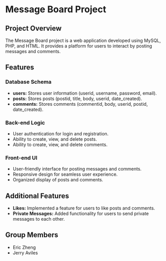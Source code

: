 # Message Board Project

## Project Overview
The Message Board project is a web application developed using MySQL, PHP, and HTML. It provides a platform for users to interact by posting messages and comments.

## Features
### Database Schema
- **users:** Stores user information (userid, username, password, email).
- **posts:** Stores posts (postid, title, body, userid, date_created).
- **comments:** Stores comments (commentid, body, userid, postid, date_created).

### Back-end Logic
- User authentication for login and registration.
- Ability to create, view, and delete posts.
- Ability to create, view, and delete comments.

### Front-end UI
- User-friendly interface for posting messages and comments.
- Responsive design for seamless user experience.
- Organized display of posts and comments.

## Additional Features
- **Likes:** Implemented a feature for users to like posts and comments.
- **Private Messages:** Added functionality for users to send private messages to each other.

## Group Members
- Eric Zheng
- Jerry Aviles
